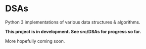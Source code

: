 # DSAs

Python 3 implementations of various data structures & algorithms.

**This project is in development. See src/DSAs for progress so far.**

More hopefully coming soon.

